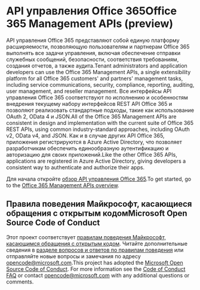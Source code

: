 # <a name="office-365-management-apis"></a><span data-ttu-id="f6fba-101">API управления Office 365</span><span class="sxs-lookup"><span data-stu-id="f6fba-101">Office 365 Management APIs (preview)</span></span>

<span data-ttu-id="f6fba-102">API управления Office 365 представляют собой единую платформу расширяемости, позволяющую пользователям и партнерам Office 365 выполнять все задачи управления, включая обеспечение отправки служебных сообщений, безопасности, соответствия требованиям, создания отчетов, а также аудита.</span><span class="sxs-lookup"><span data-stu-id="f6fba-102">Tenant administrators and application developers can use the Office 365 Management APIs, a single extensibility platform for all Office 365 customers' and partners' management tasks, including service communications, security, compliance, reporting, auditing, user management, and reseller management.</span></span> <span data-ttu-id="f6fba-103">Все интерфейсы API управления Office 365 соответствуют по исполнению и особенностям внедрения текущему набору интерфейсов REST API Office 365 и позволяют реализовать стандартные подходы, такие как использование OAuth 2, OData 4 и JSON.</span><span class="sxs-lookup"><span data-stu-id="f6fba-103">All of the Office 365 Management APIs are consistent in design and implementation with the current suite of Office 365 REST APIs, using common industry-standard approaches, including OAuth v2, OData v4, and JSON.</span></span> <span data-ttu-id="f6fba-104">Как и в случае других API Office 365, приложения регистрируются в Azure Active Directory, что позволяет разработчикам обеспечить единообразную аутентификацию и авторизацию для своих приложений.</span><span class="sxs-lookup"><span data-stu-id="f6fba-104">Like the other Office 365 APIs, applications are registered in Azure Active Directory, giving developers a consistent way to authenticate and authorize their apps.</span></span>

<span data-ttu-id="f6fba-105">Для начала откройте [обзор API управления Office 365](https://docs.microsoft.com/ru-RU/office/office-365-management-api/office-365-management-apis-overview).</span><span class="sxs-lookup"><span data-stu-id="f6fba-105">To get started, go to the [Office 365 Management APIs overview](https://docs.microsoft.com/ru-RU/office/office-365-management-api/office-365-management-apis-overview).</span></span>



## <a name="microsoft-open-source-code-of-conduct"></a><span data-ttu-id="f6fba-106">Правила поведения Майкрософт, касающиеся обращения с открытым кодом</span><span class="sxs-lookup"><span data-stu-id="f6fba-106">Microsoft Open Source Code of Conduct</span></span>
<span data-ttu-id="f6fba-p102">Этот проект соответствует [правилам поведения Майкрософт, касающимся обращения с открытым кодом](https://opensource.microsoft.com/codeofconduct/). Читайте дополнительные сведения в [разделе вопросов и ответов по правилам поведения](https://opensource.microsoft.com/codeofconduct/faq/) или отправляйте новые вопросы и замечания по адресу [opencode@microsoft.com](mailto:opencode@microsoft.com).</span><span class="sxs-lookup"><span data-stu-id="f6fba-p102">This project has adopted the [Microsoft Open Source Code of Conduct](https://opensource.microsoft.com/codeofconduct/). For more information see the [Code of Conduct FAQ](https://opensource.microsoft.com/codeofconduct/faq/) or contact [opencode@microsoft.com](mailto:opencode@microsoft.com) with any additional questions or comments.</span></span>